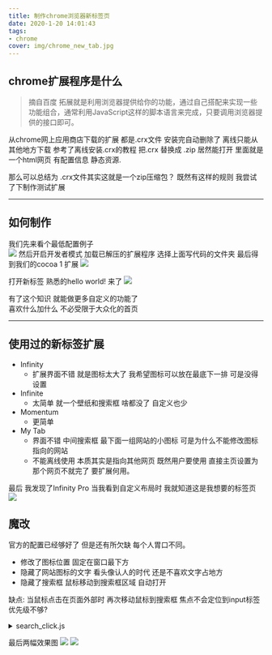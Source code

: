 ```yaml
---
title: 制作chrome浏览器新标签页
date: 2020-1-20 14:01:43
tags: 
- chrome 
cover: img/chrome_new_tab.jpg
---
```


## chrome扩展程序是什么
> 摘自百度
> 拓展就是利用浏览器提供给你的功能，通过自己搭配来实现一些功能组合，通常利用JavaScript这样的脚本语言来完成，只要调用浏览器提供的接口即可。
 
从chrome网上应用商店下载的扩展 都是.crx文件 安装完自动删除了 离线只能从其他地方下载 
参考了离线安装.crx的教程 
把.crx 替换成 .zip 居然能打开 
里面就是一个html网页 有配置信息 静态资源.
 
那么可以总结为 .crx文件其实这就是一个zip压缩包？
既然有这样的规则 我尝试了下制作测试扩展

***
## 如何制作
 
我们先来看个最低配置例子  
![](img/archive_img/chrome_new_tab2.png)
然后开启开发者模式 加载已解压的扩展程序 选择上面写代码的文件夹
最后得到我们的cocoa 1 扩展 
![](img/archive_img/chrome_new_tab3.png)

打开新标签 熟悉的hello world! 来了
![](img/archive_img/chrome_new_tab1.png)

有了这个知识 就能做更多自定义的功能了   
喜欢什么加什么 不必受限于大众化的首页  

***
## 使用过的新标签扩展
* Infinity 
   * 扩展界面不错 就是图标太大了 我希望图标可以放在最底下一排 可是没得设置
* Infinite 
   * 太简单 就一个壁纸和搜索框 啥都没了 自定义也少
* Momentum 
   * 更简单
* My Tab
   * 界面不错 中间搜索框 最下面一组网站的小图标 可是为什么不能修改图标指向的网站  
   * 不能离线使用 本质其实是指向其他网页 既然用户要使用 直接主页设置为那个网页不就完了 要扩展何用。

最后 我发现了Infinity Pro 当我看到自定义布局时 我就知道这是我想要的标签页
![](img/archive_img/chrome_new_tab4.png)

## 魔改
官方的配置已经够好了 但是还有所欠缺 每个人胃口不同。
* 修改了图标位置 固定在窗口最下方 
* 隐藏了网站图标的文字 看头像认人的时代 还是不喜欢文字占地方
* 隐藏了搜索框 鼠标移动到搜索框区域 自动打开

缺点: 当鼠标点击在页面外部时 再次移动鼠标到搜索框 焦点不会定位到input标签 优先级不够?

<details>
  <summary> search_click.js </summary>
  
```
// 隐藏搜索框 
// 鼠标移动到搜索框区域再取消隐藏 
// 5秒内无键盘操作 隐藏搜索框
// 若搜索框已开启 移动鼠标会重置计时器
 
window.onload = function () {
    var search_flag_id = window.setInterval(function () {
        var search_father = document.getElementsByClassName("gH3horrwzk1vWQb_tjFZ_")[0];
        var search_div = document.getElementsByClassName("j6WjrWzBT0VSJtD8yafTe")[0]; //获取到div的id
        var search_input = document.getElementsByClassName("DmH9A0dYKnyClIjOJ5xWt")[0];
        if (search_father != undefined && search_div != undefined && search_input != undefined) {
            var keyboard_count = 0
            var keyboard_timeout = 6
            search_flag = false
            clearInterval(search_flag_id);
            // 循环已停止 均已获得标签元素
            // 设置搜索框焦点
            search_input.focus()
            // 一开始时 先隐藏掉搜索框 
            search_div.style.display = "none";
            // 为上级div加上鼠标监控  
            search_father.onmouseover = function () {
                search_div.style.display = "block";
                search_input.focus()
                keyboard_count = 0
            }
 
            window.setInterval(input_style_status, 1000)

            function input_style_status() {
                keyboard_count++;
                if (keyboard_count >= keyboard_timeout) {
                    search_div.style.display = "none";
                }
            }
            // 监听键盘
            document.onkeydown = function () {
                keyboard_count = 0;
            }
            // 监听鼠标
            document.onmousemove = function (event) {
                var x1 = event.clientX;
                var y1 = event.clientY;
                if (search_div.style.display == "block") {
                    if (x != x1 || y != y1) {
                        keyboard_count = 0;
                    }
                }
                x = x1;
                y = y1;
            };
        }
    }, 3)
}
```

</details>  

最后两幅效果图
![](img/archive_img/chrome_new_tab5.png)
![](img/archive_img/chrome_new_tab6.png)